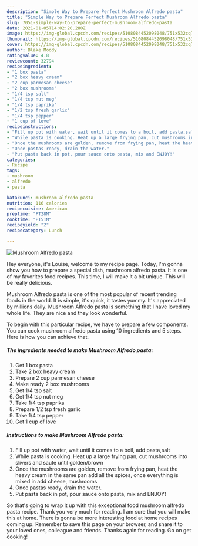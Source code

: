 ```yaml
---
description: "Simple Way to Prepare Perfect Mushroom Alfredo pasta"
title: "Simple Way to Prepare Perfect Mushroom Alfredo pasta"
slug: 7051-simple-way-to-prepare-perfect-mushroom-alfredo-pasta
date: 2021-01-05T14:02:20.280Z
image: https://img-global.cpcdn.com/recipes/5108084452098048/751x532cq70/mushroom-alfredo-pasta-recipe-main-photo.jpg
thumbnail: https://img-global.cpcdn.com/recipes/5108084452098048/751x532cq70/mushroom-alfredo-pasta-recipe-main-photo.jpg
cover: https://img-global.cpcdn.com/recipes/5108084452098048/751x532cq70/mushroom-alfredo-pasta-recipe-main-photo.jpg
author: Blake Moody
ratingvalue: 4.8
reviewcount: 32794
recipeingredient:
- "1 box pasta"
- "2 box heavy cream"
- "2 cup parmesan cheese"
- "2 box mushrooms"
- "1/4 tsp salt"
- "1/4 tsp nut meg"
- "1/4 tsp paprika"
- "1/2 tsp fresh garlic"
- "1/4 tsp pepper"
- "1 cup of love"
recipeinstructions:
- "Fill up pot with water, wait until it comes to a boil, add pasta,salt"
- "While pasta is cooking. Heat up a large frying pan, cut mushrooms into slivers and saute until golden/brown"
- "Once the mushrooms are golden, remove from frying pan, heat the heavy cream in the same pan add all the spices, once everything is mixed in add cheese, mushrooms"
- "Once pastas ready, drain the water."
- "Put pasta back in pot, pour sauce onto pasta, mix and ENJOY!"
categories:
- Recipe
tags:
- mushroom
- alfredo
- pasta

katakunci: mushroom alfredo pasta 
nutrition: 116 calories
recipecuisine: American
preptime: "PT28M"
cooktime: "PT51M"
recipeyield: "2"
recipecategory: Lunch

---
```



![Mushroom Alfredo pasta](https://img-global.cpcdn.com/recipes/5108084452098048/751x532cq70/mushroom-alfredo-pasta-recipe-main-photo.jpg)

Hey everyone, it's Louise, welcome to my recipe page. Today, I'm gonna show you how to prepare a special dish, mushroom alfredo pasta. It is one of my favorites food recipes. This time, I will make it a bit unique. This will be really delicious.



Mushroom Alfredo pasta is one of the most popular of recent trending foods in the world. It is simple, it's quick, it tastes yummy. It's appreciated by millions daily. Mushroom Alfredo pasta is something that I have loved my whole life. They are nice and they look wonderful.


To begin with this particular recipe, we have to prepare a few components. You can cook mushroom alfredo pasta using 10 ingredients and 5 steps. Here is how you can achieve that.

<!--inarticleads1-->

##### The ingredients needed to make Mushroom Alfredo pasta:

1. Get 1 box pasta
1. Take 2 box heavy cream
1. Prepare 2 cup parmesan cheese
1. Make ready 2 box mushrooms
1. Get 1/4 tsp salt
1. Get 1/4 tsp nut meg
1. Take 1/4 tsp paprika
1. Prepare 1/2 tsp fresh garlic
1. Take 1/4 tsp pepper
1. Get 1 cup of love




<!--inarticleads2-->

##### Instructions to make Mushroom Alfredo pasta:

1. Fill up pot with water, wait until it comes to a boil, add pasta,salt
1. While pasta is cooking. Heat up a large frying pan, cut mushrooms into slivers and saute until golden/brown
1. Once the mushrooms are golden, remove from frying pan, heat the heavy cream in the same pan add all the spices, once everything is mixed in add cheese, mushrooms
1. Once pastas ready, drain the water.
1. Put pasta back in pot, pour sauce onto pasta, mix and ENJOY!




So that's going to wrap it up with this exceptional food mushroom alfredo pasta recipe. Thank you very much for reading. I am sure that you will make this at home. There is gonna be more interesting food at home recipes coming up. Remember to save this page on your browser, and share it to your loved ones, colleague and friends. Thanks again for reading. Go on get cooking!
